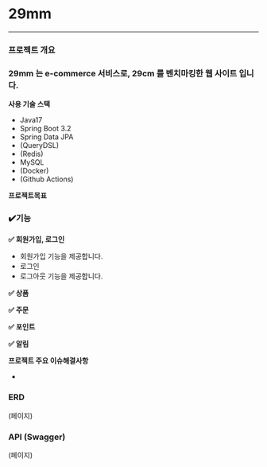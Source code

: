 # 
# **29mm**





---

### **프로젝트 개요**

### 29mm 는 e-commerce 서비스로, 29cm 를 벤치마킹한 웹 사이트 입니다.

**사용 기술 스택**

- Java17
- Spring Boot 3.2
- Spring Data JPA
- (QueryDSL)
- (Redis)
- MySQL
- (Docker)
- (Github Actions)

**프로젝트목표**


### **✔️기능**

**✅ 회원가입, 로그인**

- 회원가입 기능을 제공합니다.
- 로그인
- 로그아웃 기능을 제공합니다.

**✅ 상품**

**✅ 주문**

**✅ 포인트**

**✅ 알림**

**프로젝트 주요 이슈해결사항**

- 

### **ERD**

(페이지)

### **API (Swagger)**

(페이지)
